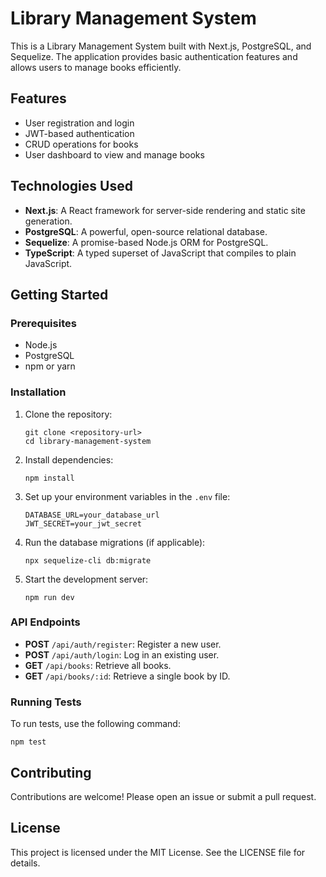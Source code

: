 # Library Management System

This is a Library Management System built with Next.js, PostgreSQL, and Sequelize. The application provides basic authentication features and allows users to manage books efficiently.

## Features

- User registration and login
- JWT-based authentication
- CRUD operations for books
- User dashboard to view and manage books

## Technologies Used

- **Next.js**: A React framework for server-side rendering and static site generation.
- **PostgreSQL**: A powerful, open-source relational database.
- **Sequelize**: A promise-based Node.js ORM for PostgreSQL.
- **TypeScript**: A typed superset of JavaScript that compiles to plain JavaScript.

## Getting Started

### Prerequisites

- Node.js
- PostgreSQL
- npm or yarn

### Installation

1. Clone the repository:
   ```
   git clone <repository-url>
   cd library-management-system
   ```

2. Install dependencies:
   ```
   npm install
   ```

3. Set up your environment variables in the `.env` file:
   ```
   DATABASE_URL=your_database_url
   JWT_SECRET=your_jwt_secret
   ```

4. Run the database migrations (if applicable):
   ```
   npx sequelize-cli db:migrate
   ```

5. Start the development server:
   ```
   npm run dev
   ```

### API Endpoints

- **POST** `/api/auth/register`: Register a new user.
- **POST** `/api/auth/login`: Log in an existing user.
- **GET** `/api/books`: Retrieve all books.
- **GET** `/api/books/:id`: Retrieve a single book by ID.

### Running Tests

To run tests, use the following command:
```
npm test
```

## Contributing

Contributions are welcome! Please open an issue or submit a pull request.

## License

This project is licensed under the MIT License. See the LICENSE file for details.